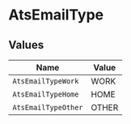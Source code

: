 # AtsEmailType


## Values

| Name                | Value               |
| ------------------- | ------------------- |
| `AtsEmailTypeWork`  | WORK                |
| `AtsEmailTypeHome`  | HOME                |
| `AtsEmailTypeOther` | OTHER               |